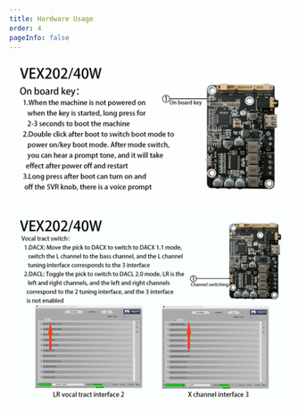 ```yaml
---
title: Hardware Usage
order: 4
pageInfo: false
---
```


![VEX40 Function Keys](/image/VEX105功能按键/40w英文版.jpg)

![VEX40 Mode Switch](/image/VEX105功能按键/40w模式切换英文版.jpg)

<VidStack
  src="https://likeyou156156.online:9000/lky/VEX/VEX105_40W/video/40w完成版.webm"
/>